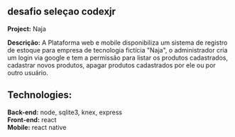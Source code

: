 ## desafio seleçao codexjr
**Project:** Naja 

**Descrição:** A Plataforma web e mobile disponibiliza um sistema de registro de estoque para empresa de tecnologia fictícia "Naja", o administrador cria um login via google e tem a permissão para listar os produtos cadastrados, cadastrar novos produtos, apagar produtos cadastrados por ele ou por outro usuário.     

## Technologies:
**Back-end:** 
  node, sqlite3, knex, express                                             
**Front-end:**
  react                               
**Mobile:**
  react native   
